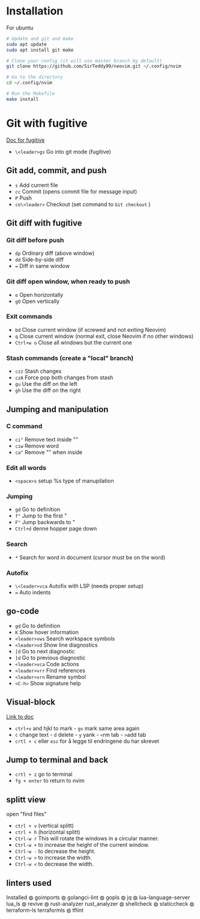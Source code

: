 # Installation

For ubuntu

```bash
# Update and git and make
sudo apt update
sudo apt install git make

# Clone your config (it will use master branch by default)
git clone https://github.com/SirTeddy99/neovim.git ~/.config/nvim

# Go to the directory
cd ~/.config/nvim

# Run the Makefile
make install
```


 # Git with fugitive

[Doc for fugitive](https//github.com/tpope/vim-fugitive/blob/master/doc/fugitive.txt)

- `\<leader>gs` Go into git mode (fugitive)

## Git add, commit, and push

- `s` Add current file
- `cc` Commit (opens commit file for message input)
- `P` Push
- `co\<leader>` Checkout (set command to `Git checkout` )

## Git diff with fugitive

### Git diff before push

- `dp` Ordinary diff (above window)
- `dd` Side-by-side diff
- `=` Diff in same window

### Git diff open window, when ready to push

- `o` Open horizontally
- `gO` Open vertically

### Exit commands

- `bd` Close current window (if screwed and not exiting Neovim)
- `q` Close current window (normal exit, close Neovim if no other windows)
- `Ctrl+w o` Close all windows but the current one

### Stash commands (create a "local" branch)

- `czz` Stash changes
- `czA` Force pop both changes from stash
- `gu` Use the diff on the left
- `gh` Use the diff on the right

## Jumping and manipulation

### C command

- `ci"` Remove text inside ""
- `ciw` Remove word
- `ca"` Remove "" when inside

### Edit all words

- `<space>s` setup %s type of manupilation

### Jumping

- `gd` Go to definition
- `f"` Jump to the first "
- `F"` Jump backwards to "
- `Ctrl+d` denne hopper page down

### Search

- `*` Search for word in document (cursor must be on the word)

### Autofix

- `\<leader>vca` Autofix with LSP (needs proper setup)
- `=` Auto indents

## go-code

- `gd` Go to definition
- `K` Show hover information
- `<leader>vws` Search workspace symbols
- `<leader>vd` Show line diagnostics
- `[d` Go to next diagnostic
- `]d` Go to previous diagnostic
- `<leader>vca` Code actions
- `<leader>vrr` Find references
- `<leader>vrn` Rename symbol
- `<C-h>` Show signature help

## Visual-block

[Link to doc](https://neovim.io/doc/user/visual.html)

- `ctrl+v` and hjkl to mark - `gv` mark same area again
- `c` change text - `d` delete - `y` yank - `<`rm tab - `>`add tab
- `crtl + c` eller `esc` for å legge til endringene du har skrevet

## Jump to terminal and back

- `crtl + z` go to terminal
- `fg + enter` to return to nvim

## splitt view

open "find files"

- `ctrl + v` (vertical splitt)
- `ctrl + h` (horizontal splitt)
- `Ctrl-w r` This will rotate the windows in a circular manner.
- `Ctrl-w +` to increase the height of the current window.
- `Ctrl-w -` to decrease the height.
- `Ctrl-w >` to increase the width.
- `Ctrl-w <` to decrease the width.

## linters used

  Installed
    ◍ goimports
    ◍ golangci-lint
    ◍ gopls
    ◍ jq
    ◍ lua-language-server lua_ls
    ◍ revive
    ◍ rust-analyzer rust_analyzer
    ◍ shellcheck
    ◍ staticcheck
    ◍ terraform-ls terraformls
    ◍ tflint
